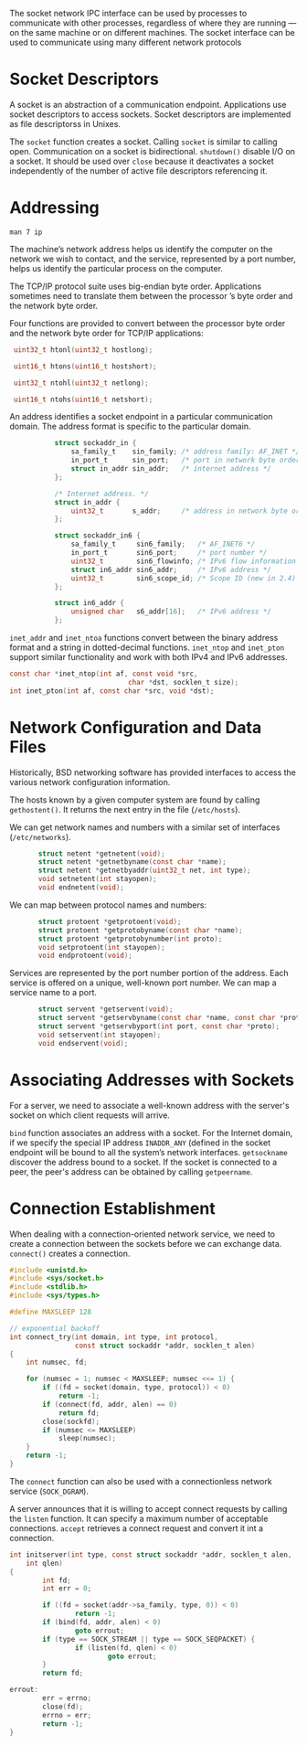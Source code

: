 The socket network IPC interface can be used by processes to communicate with other processes, regardless of where they are running — on the same machine or on different machines. The socket interface can be used to communicate using many different network protocols

# Socket Descriptors

A socket is an abstraction of a communication endpoint. Applications use socket descriptors to access sockets. Socket descriptors are implemented as file descriptorss in Unixes.

The `socket` function creates a socket. Calling `socket` is similar to calling open. Communication on a socket is bidirectional. `shutdown()` disable I/O on a socket. It should be used over `close` because it deactivates a socket independently of the number of active file descriptors referencing it.

# Addressing

`man 7 ip`


The machine’s network address helps us identify the computer on the network we wish to contact, and the service, represented by a port number, helps us identify the particular process on the computer. 

The TCP/IP protocol suite uses big-endian byte order. Applications sometimes need to translate them between the processor ’s byte order and the network byte order. 

Four functions are provided to convert between the processor byte order and the network byte order for TCP/IP applications:

```c
 uint32_t htonl(uint32_t hostlong);

 uint16_t htons(uint16_t hostshort);

 uint32_t ntohl(uint32_t netlong);

 uint16_t ntohs(uint16_t netshort);
```

An address identifies a socket endpoint in a particular communication domain. The address format is specific to the particular domain.

```c
           struct sockaddr_in {
               sa_family_t    sin_family; /* address family: AF_INET */
               in_port_t      sin_port;   /* port in network byte order */
               struct in_addr sin_addr;   /* internet address */
           };

           /* Internet address. */
           struct in_addr {
               uint32_t       s_addr;     /* address in network byte order */
           };
```

```c
           struct sockaddr_in6 {
               sa_family_t     sin6_family;   /* AF_INET6 */
               in_port_t       sin6_port;     /* port number */
               uint32_t        sin6_flowinfo; /* IPv6 flow information */
               struct in6_addr sin6_addr;     /* IPv6 address */
               uint32_t        sin6_scope_id; /* Scope ID (new in 2.4) */
           };

           struct in6_addr {
               unsigned char   s6_addr[16];   /* IPv6 address */
           };
```

`inet_addr` and `inet_ntoa` functions convert between the binary address format and a string in dotted-decimal functions. `inet_ntop` and `inet_pton` support similar functionality and work with both IPv4 and IPv6 addresses.

```c
const char *inet_ntop(int af, const void *src,
                             char *dst, socklen_t size);
int inet_pton(int af, const char *src, void *dst);
```

# Network Configuration and Data Files

Historically, BSD networking software has provided interfaces to access the various network configuration information.

The hosts known by a given computer system are found by calling `gethostent()`. It returns the next entry in the file (`/etc/hosts`).

We can get network names and numbers with a similar set of interfaces (`/etc/networks`).

```c
       struct netent *getnetent(void);
       struct netent *getnetbyname(const char *name);
       struct netent *getnetbyaddr(uint32_t net, int type);
       void setnetent(int stayopen);
       void endnetent(void);
```

We can map between protocol names and numbers:

```c
       struct protoent *getprotoent(void);
       struct protoent *getprotobyname(const char *name);
       struct protoent *getprotobynumber(int proto);
       void setprotoent(int stayopen);
       void endprotoent(void);
```

Services are represented by the port number portion of the address. Each service is offered on a unique, well-known port number. We can map a service name to a port.

```c
       struct servent *getservent(void);
       struct servent *getservbyname(const char *name, const char *proto);
       struct servent *getservbyport(int port, const char *proto);
       void setservent(int stayopen);
       void endservent(void);
```

# Associating Addresses with Sockets

For a server, we need to associate a well-known address with the server's socket on which client requests will arrive.

`bind` function associates an address with a socket. For the Internet domain, if we specify the special IP address `INADDR_ANY` (defined in the socket endpoint will be bound to all the system’s network interfaces. `getsockname` discover the address bound to a socket. If the socket is connected to a peer, the peer's address  can be obtained by calling `getpeername`.

# Connection Establishment 

When dealing with a connection-oriented network service, we need to create a connection between the sockets before we can exchange data. `connect()` creates a connection.

```c
#include <unistd.h>
#include <sys/socket.h>
#include <stdlib.h>
#include <sys/types.h>

#define MAXSLEEP 128

// exponential backoff
int connect_try(int domain, int type, int protocol,
                const struct sockaddr *addr, socklen_t alen)
{
    int numsec, fd;

    for (numsec = 1; numsec < MAXSLEEP; numsec <<= 1) {
        if ((fd = socket(domain, type, protocol)) < 0)
            return -1;
        if (connect(fd, addr, alen) == 0)
            return fd;
        close(sockfd);
        if (numsec <= MAXSLEEP)
            sleep(numsec);
    }
    return -1;
}
```

The `connect` function can also be used with a connectionless network service (`SOCK_DGRAM`).

A server announces that it is willing to accept connect requests by calling the `listen` function. It can specify a maximum number of acceptable connections. `accept` retrieves a connect request and  convert it int a connection. 

```c
int initserver(int type, const struct sockaddr *addr, socklen_t alen,
    int qlen)
{
        int fd;
        int err = 0;

        if ((fd = socket(addr->sa_family, type, 0)) < 0)
                return -1;
        if (bind(fd, addr, alen) < 0)
                goto errout;
        if (type == SOCK_STREAM || type == SOCK_SEQPACKET) {
                if (listen(fd, qlen) < 0)
                        goto errout;
        }
        return fd;

errout:
        err = errno;
        close(fd);
        errno = err;
        return -1;
}
```
